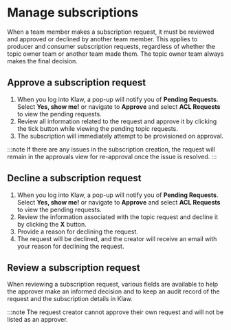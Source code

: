 # Manage subscriptions

When a team member makes a subscription request, it must be reviewed and
approved or declined by another team member. This applies to producer
and consumer subscription requests, regardless of whether the topic
owner team or another team made them. The topic owner team always makes
the final decision.

## Approve a subscription request

1. When you log into Klaw, a pop-up will notify you of **Pending
   Requests**. Select **Yes, show me!** or navigate to **Approve** and
   select **ACL Requests** to view the pending requests.
2. Review all information related to the request and approve it by
   clicking the tick button while viewing the pending topic requests.
3. The subscription will immediately attempt to be provisioned on
   approval.

:::note
If there are any issues in the subscription creation, the request will
remain in the approvals view for re-approval once the issue is resolved.
:::

## Decline a subscription request

1. When you log into Klaw, a pop-up will notify you of **Pending
   Requests**. Select **Yes, show me!** or navigate to **Approve** and
   select **ACL Requests** to view the pending requests.
2. Review the information associated with the topic request and decline
   it by clicking the **X** button.
3. Provide a reason for declining the request.
4. The request will be declined, and the creator will receive an email
   with your reason for declining the request.

## Review a subscription request

When reviewing a subscription request, various fields are available to
help the approver make an informed decision and to keep an audit record
of the request and the subscription details in Klaw.

:::note
The request creator cannot approve their own request and will not be
listed as an approver.
